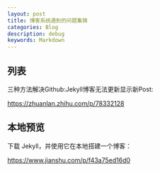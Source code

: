 ```yaml
---
layout: post
title: 博客系统遇到的问题集锦
categories: Blog
description: debug
keywords: Markdown
---
```


## 列表

三种方法解决Github:Jekyll博客无法更新显示新Post: 

https://zhuanlan.zhihu.com/p/78332128


## 本地预览

下载 Jekyll，并使用它在本地搭建一个博客：

https://www.jianshu.com/p/f43a75ed16d0


